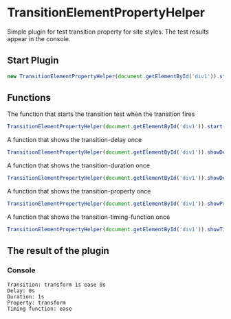 # TransitionElementPropertyHelper
Simple plugin for test transition property for site styles. The test results appear in the console.

## Start Plugin

```javascript
new TransitionElementPropertyHelper(document.getElementById('div1')).start();
```

## Functions

The function that starts the transition test when the transition fires

```javascript
TransitionElementPropertyHelper(document.getElementById('div1')).start();
```

A function that shows the transition-delay once

```javascript
TransitionElementPropertyHelper(document.getElementById('div1')).showDelay();
```

A function that shows the transition-duration once

```javascript
TransitionElementPropertyHelper(document.getElementById('div1')).showDuration();
```

A function that shows the transition-property once

```javascript
TransitionElementPropertyHelper(document.getElementById('div1')).showProperty();
```


A function that shows the transition-timing-function once

```javascript
TransitionElementPropertyHelper(document.getElementById('div1')).showTimingFunction();
```
## The result of the plugin
### Console
```
Transition: transform 1s ease 0s
Delay: 0s
Duration: 1s
Property: transform
Timing function: ease
```
